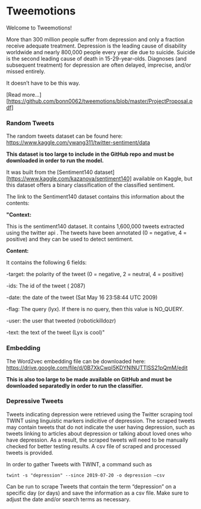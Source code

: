 # Tweemotions

Welcome to Tweemotions! 

More than 300 million people suffer from depression and only a fraction receive adequate treatment.  Depression is the leading cause of disability worldwide and nearly 800,000 people every year die due to suicide. Suicide is the second leading cause of death in 15-29-year-olds. Diagnoses (and subsequent treatment) for depression are often delayed, imprecise, and/or missed entirely.

It doesn’t have to be this way. 

[Read more...][https://github.com/bonn0062/tweemotions/blob/master/ProjectProposal.pdf]

### Random Tweets
The random tweets dataset can be found here:
https://www.kaggle.com/ywang311/twitter-sentiment/data

**This dataset is too large to include in the GitHub repo and must be downloaded in order to run the model.**

It was built from the [Sentiment140 dataset][https://www.kaggle.com/kazanova/sentiment140] available on Kaggle, but this dataset offers a binary classification of the classified sentiment. 

The link to the Sentiment140 dataset contains this information about the contents:

**"Context:**

This is the sentiment140 dataset. It contains 1,600,000 tweets extracted using the twitter api . The tweets have been annotated (0 = negative, 4 = positive) and they can be used to detect sentiment.

**Content:**

It contains the following 6 fields:

-target: the polarity of the tweet (0 = negative, 2 = neutral, 4 = positive)

-ids: The id of the tweet ( 2087)

-date: the date of the tweet (Sat May 16 23:58:44 UTC 2009)

-flag: The query (lyx). If there is no query, then this value is NO_QUERY.

-user: the user that tweeted (robotickilldozr)

-text: the text of the tweet (Lyx is cool)"

### Embedding 

The Word2vec embedding file can be downloaded here:
https://drive.google.com/file/d/0B7XkCwpI5KDYNlNUTTlSS21pQmM/edit

**This is also too large to be made available on GitHub and must be downloaded separatedly in order to run the classifier.**

### Depressive Tweets

Tweets indicating depression were retrieved using the Twitter scraping tool TWINT using linguistic markers indicitive of depression. The scraped tweets may contain tweets that do not indicate the user having depression, such as tweets linking to articles about depression or talking about loved ones who have depression. As a result, the scraped tweets will need to be manually checked for better testing results. A csv file of scraped and processed tweets is provided.

In order to gather Tweets with TWINT, a command such as 

`twint -s "depression" --since 2019-07-20 -o depression —csv`

Can be run to scrape Tweets that contain the term “depression” on a specific day (or days) and save the information as a csv file. Make sure to adjust the date and/or search terms as necessary.



